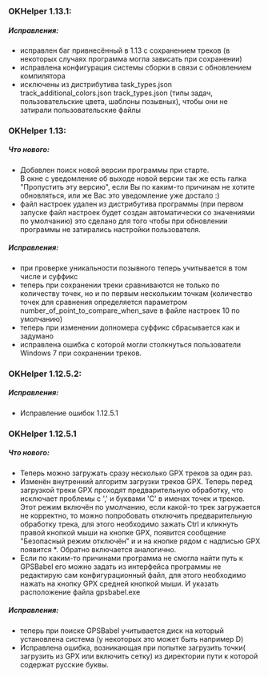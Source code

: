 ### OKHelper 1.13.1:
##### Исправления:
- исправлен баг привнесённый в 1.13 c сохранением треков (в некоторых случаях программа могла зависать при сохранении)
- исправлена конфигурация системы сборки в связи с обновлением компилятора
- исключены из дистрибутива task_types.json track_additional_colors.json track_types.json (типы задач, пользовательские цвета, шаблоны позывных), чтобы они не затирали пользовательские файлы
### OKHelper 1.13:
##### Что нового:
- Добавлен поиск новой версии программы при старте.  
В окне с уведомление об выходе новой версии так же есть галка "Пропустить эту версию", если Вы по каким-то причинам не хотите обновляться, или же Вас это уведомление уже достало :) 
- файл настроек удален из дистрибутива программы (при первом запуске файл настроек будет создан автоматически со значениями по умолчанию) это сделано для того чтобы при обновлении программы не затирались настройки пользователя.
##### Исправления:
- при проверке уникальности позывного теперь учитывается в том числе и суффикс
- теперь при сохранении треки сравниваются не только по количеству точек, но и по первым нескольким точкам (количество точек для сравнения определяется параметром number_of_point_to_compare_when_save в файле настроек 10 по умолчанию)
- теперь при изменении допномера суффикс сбрасывается как и задумано
- исправлена ошибка с которой могли столкнуться пользователи Windows 7 при сохранении треков. 
### OKHelper 1.12.5.2:
##### Исправления:
- Исправление ошибок 1.12.5.1
### OKHelper 1.12.5.1
##### Что нового:
- Теперь можно загружать сразу несколько GPX треков за один раз.
- Изменён внутренний алгоритм загрузки треков GPX. Теперь перед загрузкой треки GPX проходят предварительную обработку, что исключает проблемы с ',' и буквами 'C' в именах точек и треков. Этот режим включён по умолчанию, если какой-то трек загружается не корректно, то можно попробовать отключить предварительную обработку трека, для этого необходимо зажать Ctrl и кликнуть правой кнопкой мыши на кнопке GPX, появится сообщение "Безопасный режим отключён" и и на кнопке рядом с надписью GPX появится *. Обратно включается аналогично.
- Если по каким-то причинами программа не смогла найти путь к GPSBabel его можно задать из интерфейса программы не редактирую сам конфигурационный файл, для этого необходимо нажать на кнопку GPX средней кнопкой мыши. И указать расположение файла gpsbabel.exe
##### Исправления:
- теперь при поиске GPSBabel учитывается диск на который установлена система (у некоторых это может быть например D)
- Исправлена ошибка, возникающая при попытке загрузить точки( загрузить из GPX или включить сетку) из директории пути к которой содержат русские буквы.